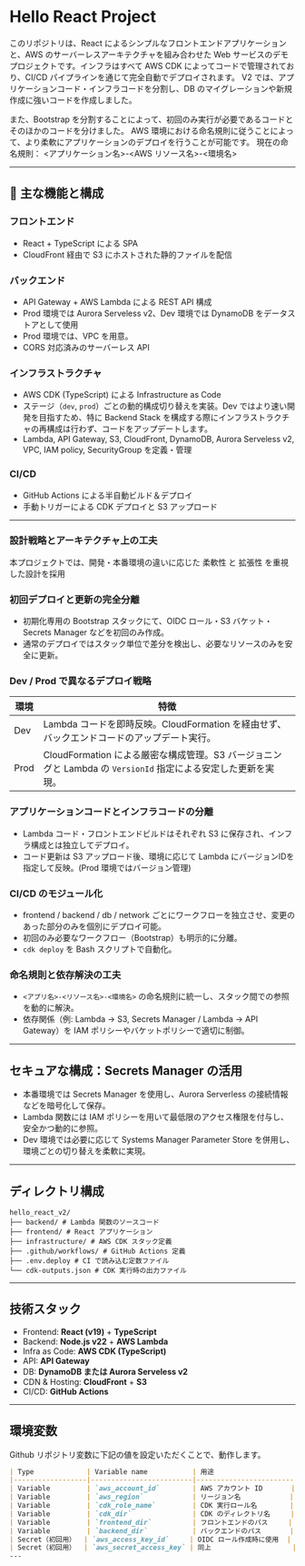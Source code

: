 # Hello React Project

このリポジトリは、React によるシンプルなフロントエンドアプリケーションと、AWS のサーバーレスアーキテクチャを組み合わせた Web サービスのデモプロジェクトです。インフラはすべて AWS CDK によってコードで管理されており、CI/CD パイプラインを通じて完全自動でデプロイされます。
V2 では、アプリケーションコード・インフラコードを分割し、DB のマイグレーションや新規作成に強いコードを作成しました。

また、Bootstrap を分割することによって、初回のみ実行が必要であるコードとそのほかのコードを分けました。
AWS 環境における命名規則に従うことによって、より柔軟にアプリケーションのデプロイを行うことが可能です。
現在の命名規則：
<アプリケーション名>-<AWS リソース名>-<環境名>

---

## 🚀 主な機能と構成




### フロントエンド
- React + TypeScript による SPA
- CloudFront 経由で S3 にホストされた静的ファイルを配信

### バックエンド
- API Gateway + AWS Lambda による REST API 構成
- Prod 環境では Aurora Serveless v2、Dev 環境では DynamoDB をデータストアとして使用
- Prod 環境では、VPC を用意。
- CORS 対応済みのサーバーレス API

### インフラストラクチャ
- AWS CDK (TypeScript) による Infrastructure as Code
- ステージ（`dev`, `prod`）ごとの動的構成切り替えを実装。Dev ではより速い開発を目指すため、特に Backend Stack を構成する際にインフラストラクチャの再構成は行わず、コードをアップデートします。
- Lambda, API Gateway, S3, CloudFront, DynamoDB, Aurora Serveless v2, VPC, IAM policy, SecurityGroup を定義・管理

### CI/CD
- GitHub Actions による半自動ビルド＆デプロイ
- 手動トリガーによる CDK デプロイと S3 アップロード

---

### 設計戦略とアーキテクチャ上の工夫
本プロジェクトでは、開発・本番環境の違いに応じた 柔軟性 と 拡張性 を重視した設計を採用
### 初回デプロイと更新の完全分離

- 初期化専用の Bootstrap スタックにて、OIDC ロール・S3 バケット・Secrets Manager などを初回のみ作成。
- 通常のデプロイではスタック単位で差分を検出し、必要なリソースのみを安全に更新。

### Dev / Prod で異なるデプロイ戦略

| 環境 | 特徴 |
|------|------|
| Dev | Lambda コードを即時反映。CloudFormation を経由せず、バックエンドコードのアップデート実行。 |
| Prod | CloudFormation による厳密な構成管理。S3 バージョニングと Lambda の `VersionId` 指定による安定した更新を実現。 |

### アプリケーションコードとインフラコードの分離

- Lambda コード・フロントエンドビルドはそれぞれ S3 に保存され、インフラ構成とは独立してデプロイ。
- コード更新は S3 アップロード後、環境に応じて Lambda にバージョンIDを指定して反映。(Prod 環境ではバージョン管理)

### CI/CD のモジュール化

- frontend / backend / db / network ごとにワークフローを独立させ、変更のあった部分のみを個別にデプロイ可能。
- 初回のみ必要なワークフロー（Bootstrap）も明示的に分離。
- `cdk deploy` を Bash スクリプトで自動化。

### 命名規則と依存解決の工夫

- `<アプリ名>-<リソース名>-<環境名>` の命名規則に統一し、スタック間での参照を動的に解決。
- 依存関係（例: Lambda → S3, Secrets Manager / Lambda → API Gateway）を IAM ポリシーやバケットポリシーで適切に制御。

---

##  セキュアな構成：Secrets Manager の活用

- 本番環境では Secrets Manager を使用し、Aurora Serverless の接続情報などを暗号化して保存。
- Lambda 関数には IAM ポリシーを用いて最低限のアクセス権限を付与し、安全かつ動的に参照。
- Dev 環境では必要に応じて Systems Manager Parameter Store を併用し、環境ごとの切り替えを柔軟に実現。

---

## ディレクトリ構成
```
hello_react_v2/
├── backend/ # Lambda 関数のソースコード
├── frontend/ # React アプリケーション
├── infrastructure/ # AWS CDK スタック定義
├── .github/workflows/ # GitHub Actions 定義
├── .env.deploy # CI で読み込む定数ファイル
└── cdk-outputs.json # CDK 実行時の出力ファイル
```
---

## 技術スタック

- Frontend: **React (v19)** + **TypeScript**
- Backend: **Node.js v22** + **AWS Lambda**
- Infra as Code: **AWS CDK (TypeScript)**
- API: **API Gateway**
- DB: **DynamoDB または  Aurora Serveless v2**
- CDN & Hosting: **CloudFront** + **S3**
- CI/CD: **GitHub Actions**

---

## 環境変数
Github リポジトリ変数に下記の値を設定いただくことで、動作します。
```markdown
| Type             | Variable name           | 用途                    |
|------------------|-------------------------|------------------------|
| Variable         | `aws_account_id`        | AWS アカウント ID       |
| Variable         | `aws_region`            | リージョン名            |
| Variable         | `cdk_role_name`         | CDK 実行ロール名        |
| Variable         | `cdk_dir`               | CDK のディレクトリ名     |
| Variable         | `frontend_dir`          | フロントエンドのパス     |
| Variable         | `backend_dir`           | バックエンドのパス       |
| Secret（初回用）  | `aws_access_key_id`     | OIDC ロール作成時に使用  |
| Secret（初回用）  | `aws_secret_access_key` | 同上                    |
---
